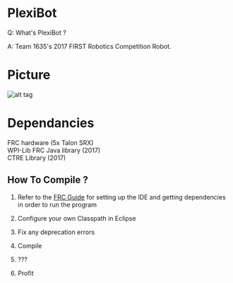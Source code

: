 # PlexiBot
Q: What's PlexiBot ? 

A:  Team 1635's 2017 FIRST Robotics Competition Robot.
# Picture
![alt tag](https://i.imgur.com/NAjBqcK.jpg)

# Dependancies
 FRC hardware (5x Talon SRX)  
 WPI-Lib FRC Java library (2017)  
 CTRE Library (2017) 

## How To Compile ? 
1. Refer to the [FRC Guide](https://wpilib.screenstepslive.com/s/4485/m/13809) for setting up the IDE and getting dependencies in order to run the program

2. Configure your own Classpath in Eclipse 

3. Fix any deprecation errors 

4. Compile 

5. ??? 

6. Profit



